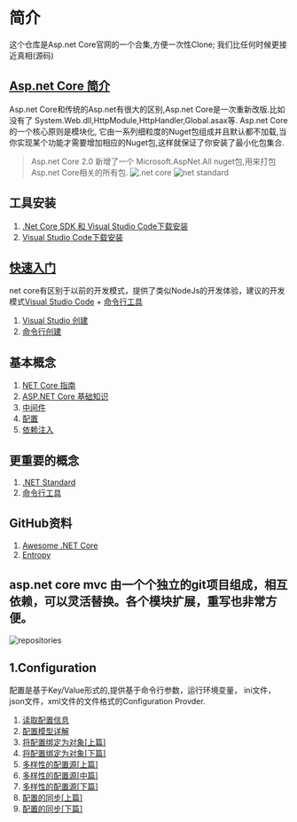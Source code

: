 # 简介
这个仓库是Asp.net Core官网的一个合集,方便一次性Clone; 我们比任何时候更接近真相(源码)
## [Asp.net Core 简介](https://docs.microsoft.com/zh-cn/aspnet/core/)
Asp.net Core和传统的Asp.net有很大的区别,Asp.net Core是一次重新改版.比如没有了 System.Web.dll,HttpModule,HttpHandler,Global.asax等. Asp.net Core的一个核心原则是模块化, 它由一系列细粒度的Nuget包组成并且默认都不加载,当你实现某个功能才需要增加相应的Nuget包,这样就保证了你安装了最小化包集合.
> Asp.net Core 2.0 新增了一个 Microsoft.AspNet.All nuget包,用来打包Asp.net Core相关的所有包.
![.net core](https://gitee.com/uploads/images/2018/0123/145154_42b9985c_1390534.png ".net core")
![net standard](https://gitee.com/uploads/images/2018/0129/170535_6bb2348b_1390534.png "TIM截图20180129142552.png")
## 工具安装
1. [.Net Core SDK 和 Visual Studio Code下载安装](https://www.microsoft.com/net/download/)
2. [Visual Studio Code下载安装](https://code.visualstudio.com/)

## [快速入门](http://netgos.com/corequickstart/)
net core有区别于以前的开发模式，提供了类似NodeJs的开发体验，建议的开发模式[Visual Studio Code](https://code.visualstudio.com/) + [命令行工具](https://docs.microsoft.com/zh-cn/dotnet/core/tools/?tabs=netcore2x)
1. [Visual Studio 创建](https://docs.microsoft.com/zh-cn/aspnet/core/tutorials/first-mvc-app/start-mvc?tabs=aspnetcore2x)
2. [命令行创建](https://docs.microsoft.com/zh-cn/aspnet/core/getting-started)

## 基本概念

1. [NET Core 指南](https://docs.microsoft.com/zh-cn/dotnet/core/index)
2. [ASP.NET Core 基础知识](https://docs.microsoft.com/zh-cn/aspnet/core/fundamentals/index?tabs=aspnetcore2x)
3. [中间件](https://docs.microsoft.com/zh-cn/aspnet/core/fundamentals/middleware?tabs=aspnetcore2x)
4. [配置](https://docs.microsoft.com/zh-cn/aspnet/core/fundamentals/configuration)
5. [依赖注入](https://docs.microsoft.com/zh-cn/aspnet/core/fundamentals/dependency-injection)

## 更重要的概念
1. [.NET Standard](https://docs.microsoft.com/zh-cn/dotnet/standard/net-standard)
2. [命令行工具](https://docs.microsoft.com/zh-cn/dotnet/core/tools/?tabs=netcore2x)

## GitHub资料

1. [Awesome .NET Core](https://github.com/thangchung/awesome-dotnet-core/)
2. [Entropy](https://github.com/aspnet/Entropy/tree/dev/samples)

## asp.net core mvc 由一个个独立的git项目组成，相互依赖，可以灵活替换。各个模块扩展，重写也非常方便。
![repositories](https://gitee.com/uploads/images/2018/0123/150100_976cc7cc_1390534.png "clipboard1.png")

## 1.Configuration
配置是基于Key/Value形式的,提供基于命令行参数，运行环境变量， ini文件，json文件，xml文件的文件格式的Configuration Provder.
1. [读取配置信息](http://www.cnblogs.com/artech/p/asp-net-core-config-01.html)
2. [配置模型详解](http://www.cnblogs.com/artech/p/asp-net-core-config-02.html)
3. [将配置绑定为对象[上篇]](http://www.cnblogs.com/artech/p/asp-net-core-config-03.html)
4. [将配置绑定为对象[下篇]](http://www.cnblogs.com/artech/p/asp-net-core-config-04.html)
5. [多样性的配置源[上篇]](http://www.cnblogs.com/artech/p/asp-net-core-config-4-1.html)
6. [多样性的配置源[中篇]](http://www.cnblogs.com/artech/p/asp-net-core-config-4-2.html)
7. [多样性的配置源[下篇]](http://www.cnblogs.com/artech/p/asp-net-core-config-4-3.html)
8. [配置的同步[上篇]](http://www.cnblogs.com/artech/p/asp-net-core-config-5-1.html)
9. [配置的同步[下篇]](http://www.cnblogs.com/artech/p/asp-net-core-config-5-2.html)







